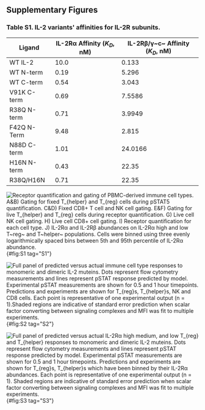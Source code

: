 ## Supplementary Figures

### Table S1. IL-2 variants' affinities for IL-2R subunits.


|    Ligand      	|    IL-2Rα Affinity ($K_D$, nM)	|    IL-2Rβ/γ~c~ Affinity ($K_D$, nM)         	| 
|--------------------------	|--------------	|--------------------------	|
|    WT IL-2      	|    10.0   	|    0.133	|
|    WT N-term        	|    0.19   	|    5.296	|
|    WT C-term        	|    0.54   	|    3.043	|
|    V91K C-term       	|    0.69   	|    7.5586	|
|    R38Q N-term       	|    0.71   	|    3.9949	|
|    F42Q N-Term        	|    9.48   	|    2.815	|
|    N88D C-term        	|    1.01   	|    24.0166	|
|    H16N N-term        	|    0.43   	|    22.35	|
|    R38Q/H16N       	|    0.71   	|    22.35	|

![**Receptor quantification and gating of PBMC-derived immune cell types.** A&B) Gating for fixed $T_{helper}$ and $T_{reg}$ cells during pSTAT5 quantification. C&D) Fixed CD8+ T cell and NK cell gating. E&F) Gating for live $T_{helper}$ and $T_{reg}$ cells during receptor quantification. G) Live cell NK cell gating. H) Live cell CD8+ cell gating. I) Receptor quantification for each cell type. J) IL-2Rα and IL-2Rβ abundances on IL-2Rα high and low T~reg~ and T~helper~ populations. Cells were binned using three evenly logarithmically spaced bins between 5th and 95th percentile of IL-2Rα abundance.](./output/figureS1.svg){#fig:S1 tag="S1"}

![**Full panel of predicted versus actual immune cell type responses to monomeric and dimeric IL-2 muteins.** Dots represent flow cytometry measurements and lines represent pSTAT response predicted by model. Experimental pSTAT measurements are shown for 0.5 and 1 hour timepoints. Predictions and experiments are shown for $T_{reg}$s, $T_{helper}$s, NK and CD8 cells. Each point is representative of one experimental output (n = 1).Shaded regions are indicative of standard error prediction when scalar factor converting between signaling complexes and MFI was fit to multiple experiments.](./output/figureS2.svg){#fig:S2 tag="S2"}

![**Full panel of predicted versus actual IL-2Rα high medium, and low $T_{reg}$ and $T_{helper}$ responses to monomeric and dimeric IL-2 muteins.** Dots represent flow cytometry measurements and lines represent pSTAT response predicted by model. Experimental pSTAT measurements are shown for 0.5 and 1 hour timepoints. Predictions and experiments are shown for $T_{reg}$s, $T_{helper}$s which have been binned by their IL-2Rα abundances. Each point is representative of one experimental output (n = 1). Shaded regions are indicative of standard error prediction when scalar factor converting between signaling complexes and MFI was fit to multiple experiments.](./output/figureS3.svg){#fig:S3 tag="S3"}
